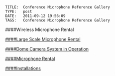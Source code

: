     
    TITLE: 	Conference Microphone Reference Gallery	
    TYPE: 	post	
    DATE: 	2011-09-12 19:56:09	
    TAGS: 	Conference Microphone Reference Gallery	








####Wireless Microphone Rental



<a href="../?p=799">



<a href="http://congressrental.com.au/2011/11/singapore-retailers-association/">







####Large Scale Microphone Rental



<a href="../?p=793">



<a href="../?p=789">



<a href="../?p=771">



<a href="../?p=728">



<a href="../?p=724">











####Dome Camera System in Operation



<a href="../?p=791">



<a href="../?p=789">



<a href="../?p=773">



<a href="../?p=771">



<a href="../?p=755">



<a href="../?p=734">



<a href="../?p=730">



<a href="../?p=728">



<a href="../?p=718">



<a href="../?p=712">



<a href="../?p=701">



<a href="../?p=697">



<a href="../?p=687">



<a href="../?p=680">



<a href="../?p=673">



<a href="../?p=661">











####Microphone Rental



<a href="../?p=769">



<a href="../?p=722">



<a href="../?p=714">



<a href="../?p=644">



<a href="../?p=637">



<a href="../?p=626">











####Installations



<a href="../?p=801">



<a href="../?p=781">



<a href="../?p=726">



